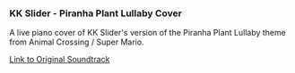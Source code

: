 ### KK Slider - Piranha Plant Lullaby Cover

A live piano cover of KK Slider's version of the Piranha Plant Lullaby theme from Animal Crossing / Super Mario.

[Link to Original Soundtrack](https://www.youtube.com/watch?v=6YO6JE5lF8E)